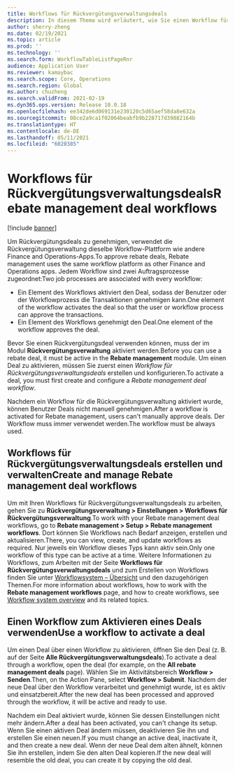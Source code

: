 ```yaml
---
title: Workflows für Rückvergütungsverwaltungsdeals
description: In diesem Thema wird erläutert, wie Sie einen Workflow für Rückvergütungsverwaltungsdeals einrichten, um Deals zu genehmigen und zu aktivieren.
author: sherry-zheng
ms.date: 02/19/2021
ms.topic: article
ms.prod: ''
ms.technology: ''
ms.search.form: WorkflowTableListPageRnr
audience: Application User
ms.reviewer: kamaybac
ms.search.scope: Core, Operations
ms.search.region: Global
ms.author: chuzheng
ms.search.validFrom: 2021-02-19
ms.dyn365.ops.version: Release 10.0.18
ms.openlocfilehash: ee342de6d069131e230120c5d65aef58da8e632a
ms.sourcegitcommit: 08ce2a9ca1f02064beabfb9b228717d39882164b
ms.translationtype: HT
ms.contentlocale: de-DE
ms.lasthandoff: 05/11/2021
ms.locfileid: "6020385"
---
```

# <a name="rebate-management-deal-workflows"></a><span data-ttu-id="740b1-103">Workflows für Rückvergütungsverwaltungsdeals</span><span class="sxs-lookup"><span data-stu-id="740b1-103">Rebate management deal workflows</span></span>

[!include [banner](../includes/banner.md)]

<span data-ttu-id="740b1-104">Um Rückvergütungsdeals zu genehmigen, verwendet die Rückvergütungsverwaltung dieselbe Workflow-Plattform wie andere Finance and Operations-Apps.</span><span class="sxs-lookup"><span data-stu-id="740b1-104">To approve rebate deals, Rebate management uses the same workflow platform as other Finance and Operations apps.</span></span> <span data-ttu-id="740b1-105">Jedem Workflow sind zwei Auftragsprozesse zugeordnet:</span><span class="sxs-lookup"><span data-stu-id="740b1-105">Two job processes are associated with every workflow:</span></span>

- <span data-ttu-id="740b1-106">Ein Element des Workflows aktiviert den Deal, sodass der Benutzer oder der Workflowprozess die Transaktionen genehmigen kann.</span><span class="sxs-lookup"><span data-stu-id="740b1-106">One element of the workflow activates the deal so that the user or workflow process can approve the transactions.</span></span>
- <span data-ttu-id="740b1-107">Ein Element des Workflows genehmigt den Deal.</span><span class="sxs-lookup"><span data-stu-id="740b1-107">One element of the workflow approves the deal.</span></span>

<span data-ttu-id="740b1-108">Bevor Sie einen Rückvergütungsdeal verwenden können, muss der im Modul **Rückvergütungsverwaltung** aktiviert werden.</span><span class="sxs-lookup"><span data-stu-id="740b1-108">Before you can use a rebate deal, it must be active in the **Rebate management** module.</span></span> <span data-ttu-id="740b1-109">Um einen Deal zu aktivieren, müssen Sie zuerst einen *Workflow für Rückvergütungsverwaltungsdeals* erstellen und konfigurieren.</span><span class="sxs-lookup"><span data-stu-id="740b1-109">To activate a deal, you must first create and configure a *Rebate management deal workflow*.</span></span>

<span data-ttu-id="740b1-110">Nachdem ein Workflow für die Rückvergütungsverwaltung aktiviert wurde, können Benutzer Deals nicht manuell genehmigen.</span><span class="sxs-lookup"><span data-stu-id="740b1-110">After a workflow is activated for Rebate management, users can't manually approve deals.</span></span> <span data-ttu-id="740b1-111">Der Workflow muss immer verwendet werden.</span><span class="sxs-lookup"><span data-stu-id="740b1-111">The workflow must be always used.</span></span>

## <a name="create-and-manage-rebate-management-deal-workflows"></a><span data-ttu-id="740b1-112">Workflows für Rückvergütungsverwaltungsdeals erstellen und verwalten</span><span class="sxs-lookup"><span data-stu-id="740b1-112">Create and manage Rebate management deal workflows</span></span>

<span data-ttu-id="740b1-113">Um mit Ihren Workflows für Rückvergütungsverwaltungsdeals zu arbeiten, gehen Sie zu **Rückvergütungsverwaltung \> Einstellungen \> Workflows für Rückvergütungsverwaltung**.</span><span class="sxs-lookup"><span data-stu-id="740b1-113">To work with your Rebate management deal workflows, go to **Rebate management \> Setup \> Rebate management workflows**.</span></span> <span data-ttu-id="740b1-114">Dort können Sie Workflows nach Bedarf anzeigen, erstellen und aktualisieren.</span><span class="sxs-lookup"><span data-stu-id="740b1-114">There, you can view, create, and update workflows as required.</span></span> <span data-ttu-id="740b1-115">Nur jeweils ein Workflow dieses Typs kann aktiv sein.</span><span class="sxs-lookup"><span data-stu-id="740b1-115">Only one workflow of this type can be active at a time.</span></span> <span data-ttu-id="740b1-116">Weitere Informationen zu Workflows, zum Arbeiten mit der Seite **Workflows für Rückvergütungsverwaltungsdeals** und zum Erstellen von Workflows finden Sie unter [Workflowsystem – Übersicht](../../fin-ops-core/fin-ops/organization-administration/overview-workflow-system.md) und den dazugehörigen Themen.</span><span class="sxs-lookup"><span data-stu-id="740b1-116">For more information about workflows, how to work with the **Rebate management workflows** page, and how to create workflows, see [Workflow system overview](../../fin-ops-core/fin-ops/organization-administration/overview-workflow-system.md) and its related topics.</span></span>

## <a name="use-a-workflow-to-activate-a-deal"></a><span data-ttu-id="740b1-117">Einen Workflow zum Aktivieren eines Deals verwenden</span><span class="sxs-lookup"><span data-stu-id="740b1-117">Use a workflow to activate a deal</span></span>

<span data-ttu-id="740b1-118">Um einen Deal über einen Workflow zu aktivieren, öffnen Sie den Deal (z. B. auf der Seite **Alle Rückvergütungsverwaltungsdeals**).</span><span class="sxs-lookup"><span data-stu-id="740b1-118">To activate a deal through a workflow, open the deal (for example, on the **All rebate management deals** page).</span></span> <span data-ttu-id="740b1-119">Wählen Sie im Aktivitätsbereich **Workflow \> Senden**.</span><span class="sxs-lookup"><span data-stu-id="740b1-119">Then, on the Action Pane, select **Workflow \> Submit**.</span></span> <span data-ttu-id="740b1-120">Nachdem der neue Deal über den Workflow verarbeitet und genehmigt wurde, ist es aktiv und einsatzbereit.</span><span class="sxs-lookup"><span data-stu-id="740b1-120">After the new deal has been processed and approved through the workflow, it will be active and ready to use.</span></span>

<span data-ttu-id="740b1-121">Nachdem ein Deal aktiviert wurde, können Sie dessen Einstellungen nicht mehr ändern.</span><span class="sxs-lookup"><span data-stu-id="740b1-121">After a deal has been activated, you can't change its setup.</span></span> <span data-ttu-id="740b1-122">Wenn Sie einen aktiven Deal ändern müssen, deaktivieren Sie ihn und erstellen Sie einen neuen.</span><span class="sxs-lookup"><span data-stu-id="740b1-122">If you must change an active deal, inactivate it, and then create a new deal.</span></span> <span data-ttu-id="740b1-123">Wenn der neue Deal dem alten ähnelt, können Sie ihn erstellen, indem Sie den alten Deal kopieren.</span><span class="sxs-lookup"><span data-stu-id="740b1-123">If the new deal will resemble the old deal, you can create it by copying the old deal.</span></span>
